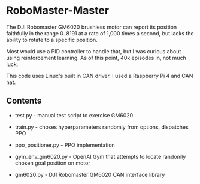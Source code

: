 # RoboMaster-Master

The DJI Robomaster GM6020 brushless motor can report its position faithfully in the range 
0..8191 at a rate of 1,000 times a second, but lacks the ability to rotate to a specific 
position.

Most would use a PID controller to handle that, but I was curious about using reinforcement
learning. As of this point, 40k episodes in, not much luck.

This code uses Linux's built in CAN driver. I used a Raspberry Pi 4 and CAN hat.

## Contents

- test.py - manual test script to exercise GM6020

- train.py - choses hyperparameters randomly from options, dispatches PPO

- ppo_positioner.py - PPO implementation 

- gym_env_gm6020.py - OpenAI Gym that attempts to locate randomly chosen goal position on motor

- gm6020.py - DJI Robomaster GM6020 CAN interface library


